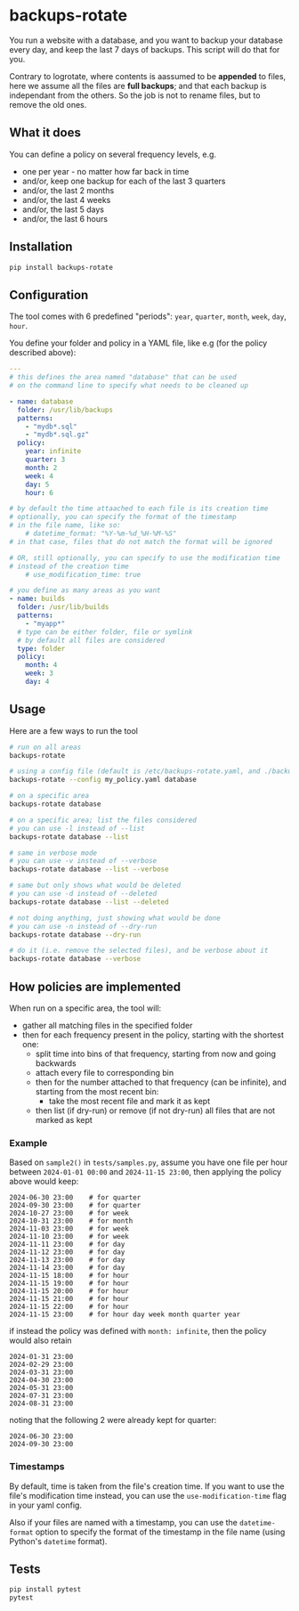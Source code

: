 # backups-rotate

You run a website with a database, and you want to backup your database every day, and keep the last 7 days of backups. This script will do that for you.

Contrary to logrotate, where contents is aassumed to be **appended** to files, here we assume all the files are **full backups**; and that each backup is independant from the others. So the job is not to rename files, but to remove the old ones.

## What it does

You can define a policy on several frequency levels, e.g.

- one per year - no matter how far back in time
- and/or, keep one backup for each of the last 3 quarters
- and/or, the last 2 months
- and/or, the last 4 weeks
- and/or, the last 5 days
- and/or, the last 6 hours

## Installation

```bash
pip install backups-rotate
```

## Configuration

The tool comes with 6 predefined "periods": `year`, `quarter`, `month`, `week`, `day`, `hour`.

You define your folder and policy in a YAML file, like e.g (for the policy described above):

```yaml
---
# this defines the area named "database" that can be used
# on the command line to specify what needs to be cleaned up

- name: database
  folder: /usr/lib/backups
  patterns:
    - "mydb*.sql"
    - "mydb*.sql.gz"
  policy:
    year: infinite
    quarter: 3
    month: 2
    week: 4
    day: 5
    hour: 6

# by default the time attaached to each file is its creation time
# optionally, you can specify the format of the timestamp 
# in the file name, like so:
    # datetime_format: "%Y-%m-%d_%H-%M-%S"
# in that case, files that do not match the format will be ignored

# OR, still optionally, you can specify to use the modification time
# instead of the creation time
    # use_modification_time: true

# you define as many areas as you want
- name: builds
  folder: /usr/lib/builds
  patterns:
    - "myapp*"
  # type can be either folder, file or symlink
  # by default all files are considered
  type: folder
  policy:
    month: 4
    week: 3
    day: 4
```

## Usage

Here are a few ways to run the tool

```bash
# run on all areas
backups-rotate

# using a config file (default is /etc/backups-rotate.yaml, and ./backups-rotate.yaml)
backups-rotate --config my_policy.yaml database

# on a specific area
backups-rotate database

# on a specific area; list the files considered
# you can use -l instead of --list
backups-rotate database --list

# same in verbose mode
# you can use -v instead of --verbose
backups-rotate database --list --verbose

# same but only shows what would be deleted
# you can use -d instead of --deleted
backups-rotate database --list --deleted

# not doing anything, just showing what would be done
# you can use -n instead of --dry-run
backups-rotate database --dry-run

# do it (i.e. remove the selected files), and be verbose about it
backups-rotate database --verbose
```

## How policies are implemented

When run on a specific area, the tool will:

- gather all matching files in the specified folder
- then for each frequency present in the policy, starting with the shortest one:
  - split time into bins of that frequency, starting from now and going backwards
  - attach every file to corresponding bin
  - then for the number attached to that frequency (can be infinite), and starting from the most recent bin:
    - take the most recent file and mark it as kept
  - then list (if dry-run) or remove (if not dry-run) all files that are not marked as kept

### Example

Based on `sample2()` in `tests/samples.py`, assume you have one file per hour between
`2024-01-01 00:00` and `2024-11-15 23:00`, then applying the policy above would keep:

```text
2024-06-30 23:00    # for quarter
2024-09-30 23:00    # for quarter
2024-10-27 23:00    # for week
2024-10-31 23:00    # for month
2024-11-03 23:00    # for week
2024-11-10 23:00    # for week
2024-11-11 23:00    # for day
2024-11-12 23:00    # for day
2024-11-13 23:00    # for day
2024-11-14 23:00    # for day
2024-11-15 18:00    # for hour
2024-11-15 19:00    # for hour
2024-11-15 20:00    # for hour
2024-11-15 21:00    # for hour
2024-11-15 22:00    # for hour
2024-11-15 23:00    # for hour day week month quarter year
```

if instead the policy was defined with `month: infinite`, then the policy would also retain

```text
2024-01-31 23:00
2024-02-29 23:00
2024-03-31 23:00
2024-04-30 23:00
2024-05-31 23:00
2024-07-31 23:00
2024-08-31 23:00
```

noting that the following 2 were already kept for quarter:

```text
2024-06-30 23:00
2024-09-30 23:00
```

### Timestamps

By default, time is taken from the file's creation time. If you want to use the
file's modification time instead, you can use the `use-modification-time`
flag in your yaml config.

Also if your files are named with a timestamp, you can use the `datetime-format`
option to specify the format of the timestamp in the file name (using Python's
`datetime` format).

## Tests

```bash
pip install pytest
pytest
```
